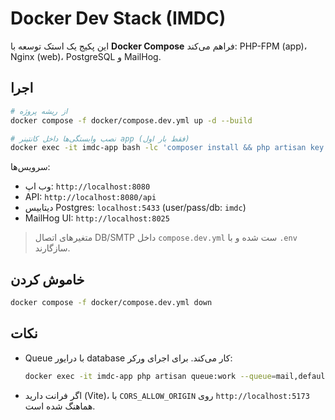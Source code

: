 # Docker Dev Stack (IMDC)

این پکیج یک استک توسعه با **Docker Compose** فراهم می‌کند: PHP-FPM (app)، Nginx (web)، PostgreSQL و MailHog.

## اجرا

```bash
# از ریشه پروژه
docker compose -f docker/compose.dev.yml up -d --build

# نصب وابستگی‌ها داخل کانتینر app (فقط بار اول)
docker exec -it imdc-app bash -lc 'composer install && php artisan key:generate && php artisan migrate --force'
```

سرویس‌ها:
- وب اپ: `http://localhost:8080`
- API: `http://localhost:8080/api`
- دیتابیس Postgres: `localhost:5433` (user/pass/db: `imdc`)
- MailHog UI: `http://localhost:8025`

> متغیرهای اتصال DB/SMTP داخل `compose.dev.yml` ست شده و با `.env` سازگارند.

## خاموش کردن
```bash
docker compose -f docker/compose.dev.yml down
```

## نکات
- Queue با درایور database کار می‌کند. برای اجرای ورکر:
  ```bash
  docker exec -it imdc-app php artisan queue:work --queue=mail,default
  ```
- اگر فرانت دارید (Vite)، با `CORS_ALLOW_ORIGIN` روی `http://localhost:5173` هماهنگ شده است.
